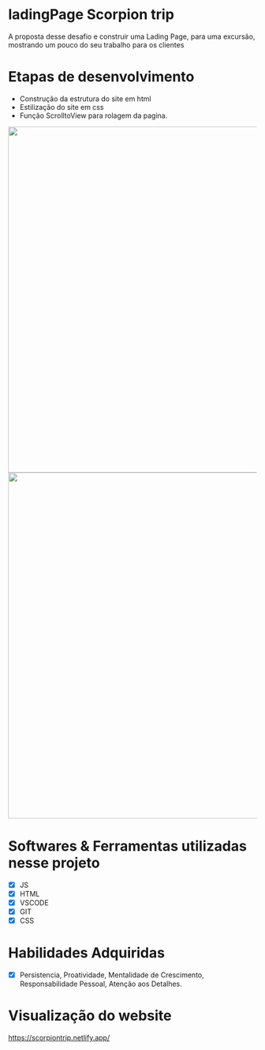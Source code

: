 # ladingPage Scorpion trip
A proposta desse desafio e construir uma Lading Page, para uma excursão, mostrando um pouco do seu trabalho para os clientes

# Etapas de desenvolvimento
-  Construção da estrutura do site em html
-  Estilização do site em css
-  Função ScrolltoView para rolagem da pagina.
<div align="center">
  <img src="https://user-images.githubusercontent.com/97366694/256046689-c7cddbee-7f3b-43ce-8806-2a60486ec972.png" width="700px">
</div>

<div align="center">
  <img src="https://user-images.githubusercontent.com/97366694/256046693-d4bc2fbc-147a-4822-b39c-18c521d06e3f.png" width="700px">
</div>

# Softwares & Ferramentas utilizadas nesse projeto
- [x] JS
- [x] HTML
- [x] VSCODE
- [x] GIT
- [x] CSS

# Habilidades Adquiridas
- [x] Persistencia, Proatividade, Mentalidade de Crescimento, Responsabilidade Pessoal, Atenção aos Detalhes.

# Visualização do website
https://scorpiontrip.netlify.app/
